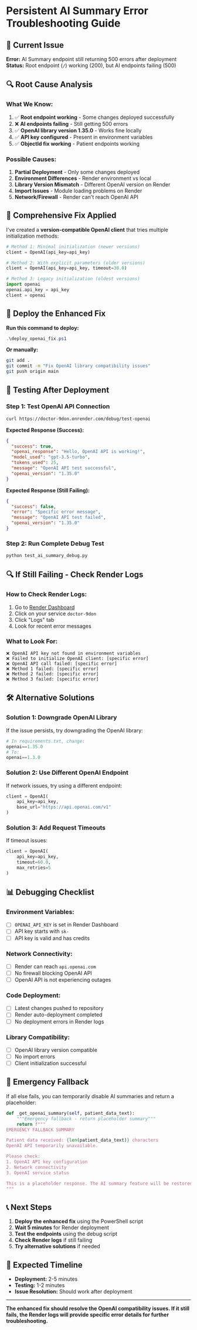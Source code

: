 # Persistent AI Summary Error Troubleshooting Guide

## 🚨 **Current Issue**

**Error:** AI Summary endpoint still returning 500 errors after deployment
**Status:** Root endpoint (`/`) working (200), but AI endpoints failing (500)

## 🔍 **Root Cause Analysis**

### **What We Know:**
1. ✅ **Root endpoint working** - Some changes deployed successfully
2. ❌ **AI endpoints failing** - Still getting 500 errors
3. ✅ **OpenAI library version 1.35.0** - Works fine locally
4. ✅ **API key configured** - Present in environment variables
5. ✅ **ObjectId fix working** - Patient endpoints working

### **Possible Causes:**
1. **Partial Deployment** - Only some changes deployed
2. **Environment Differences** - Render environment vs local
3. **Library Version Mismatch** - Different OpenAI version on Render
4. **Import Issues** - Module loading problems on Render
5. **Network/Firewall** - Render can't reach OpenAI API

## 🔧 **Comprehensive Fix Applied**

I've created a **version-compatible OpenAI client** that tries multiple initialization methods:

```python
# Method 1: Minimal initialization (newer versions)
client = OpenAI(api_key=api_key)

# Method 2: With explicit parameters (older versions)  
client = OpenAI(api_key=api_key, timeout=30.0)

# Method 3: Legacy initialization (oldest versions)
import openai
openai.api_key = api_key
client = openai
```

## 🚀 **Deploy the Enhanced Fix**

**Run this command to deploy:**

```powershell
.\deploy_openai_fix.ps1
```

**Or manually:**
```bash
git add .
git commit -m "Fix OpenAI library compatibility issues"
git push origin main
```

## 🧪 **Testing After Deployment**

### **Step 1: Test OpenAI API Connection**
```bash
curl https://doctor-9don.onrender.com/debug/test-openai
```

**Expected Response (Success):**
```json
{
  "success": true,
  "openai_response": "Hello, OpenAI API is working!",
  "model_used": "gpt-3.5-turbo",
  "tokens_used": 25,
  "message": "OpenAI API test successful",
  "openai_version": "1.35.0"
}
```

**Expected Response (Still Failing):**
```json
{
  "success": false,
  "error": "Specific error message",
  "message": "OpenAI API test failed",
  "openai_version": "1.35.0"
}
```

### **Step 2: Run Complete Debug Test**
```bash
python test_ai_summary_debug.py
```

## 🔍 **If Still Failing - Check Render Logs**

### **How to Check Render Logs:**
1. Go to [Render Dashboard](https://dashboard.render.com)
2. Click on your service `doctor-9don`
3. Click "Logs" tab
4. Look for recent error messages

### **What to Look For:**
```
❌ OpenAI API key not found in environment variables
❌ Failed to initialize OpenAI client: [specific error]
❌ OpenAI API call failed: [specific error]
❌ Method 1 failed: [specific error]
❌ Method 2 failed: [specific error]
❌ Method 3 failed: [specific error]
```

## 🛠️ **Alternative Solutions**

### **Solution 1: Downgrade OpenAI Library**
If the issue persists, try downgrading the OpenAI library:

```python
# In requirements.txt, change:
openai==1.35.0
# To:
openai==1.3.0
```

### **Solution 2: Use Different OpenAI Endpoint**
If network issues, try using a different endpoint:

```python
client = OpenAI(
    api_key=api_key,
    base_url="https://api.openai.com/v1"
)
```

### **Solution 3: Add Request Timeouts**
If timeout issues:

```python
client = OpenAI(
    api_key=api_key,
    timeout=60.0,
    max_retries=5
)
```

## 📊 **Debugging Checklist**

### **Environment Variables:**
- [ ] `OPENAI_API_KEY` is set in Render Dashboard
- [ ] API key starts with `sk-`
- [ ] API key is valid and has credits

### **Network Connectivity:**
- [ ] Render can reach `api.openai.com`
- [ ] No firewall blocking OpenAI API
- [ ] OpenAI API is not experiencing outages

### **Code Deployment:**
- [ ] Latest changes pushed to repository
- [ ] Render auto-deployment completed
- [ ] No deployment errors in Render logs

### **Library Compatibility:**
- [ ] OpenAI library version compatible
- [ ] No import errors
- [ ] Client initialization successful

## 🚨 **Emergency Fallback**

If all else fails, you can temporarily disable AI summaries and return a placeholder:

```python
def _get_openai_summary(self, patient_data_text):
    """Emergency fallback - return placeholder summary"""
    return f"""
EMERGENCY FALLBACK SUMMARY

Patient data received: {len(patient_data_text)} characters
OpenAI API temporarily unavailable.

Please check:
1. OpenAI API key configuration
2. Network connectivity
3. OpenAI service status

This is a placeholder response. The AI summary feature will be restored once the OpenAI integration is fixed.
"""
```

## 📞 **Next Steps**

1. **Deploy the enhanced fix** using the PowerShell script
2. **Wait 5 minutes** for Render deployment
3. **Test the endpoints** using the debug script
4. **Check Render logs** if still failing
5. **Try alternative solutions** if needed

## 🎯 **Expected Timeline**

- **Deployment:** 2-5 minutes
- **Testing:** 1-2 minutes
- **Issue Resolution:** Should work after deployment

---

**The enhanced fix should resolve the OpenAI compatibility issues. If it still fails, the Render logs will provide specific error details for further troubleshooting.**
